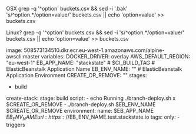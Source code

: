 OSX
grep -q '^option' buckets.csv && sed -i '.bak' 's/^option.*/option=value/' buckets.csv || echo 'option=value' >> buckets.csv

Linux?
grep -q '^option' buckets.csv && sed -i 's/^option.*/option=value/' buckets.csv || echo 'option=value' >> buckets.csv


image: 508573134510.dkr.ecr.eu-west-1.amazonaws.com/alpine-awscli:master
variables:
  DOCKER_DRIVER: overlay
  AWS_DEFAULT_REGION: "eu-west-1"
  EB_APP_NAME: "stackstate" # $CI_BUILD_TAG # ElasticBeanstalk Application Name
  EB_ENV_NAME: "" # ElasticBeanstalk Application Environment
  CREATE_OR_REMOVE: ""
stages:
  - build

create-stack:
  stage: build
  script:
    - echo Running ./branch-deploy.sh x $CREATE_OR_REMOVE
    - ./branch-deploy.sh $EB_ENV_NAME $CREATE_OR_REMOVE
  environment:
    name: $EB_APP_NAME $EB_ENV_NAME
    url: https://$EB_ENV_NAME.test.stackstate.io
  tags:
  only:
    - triggers
